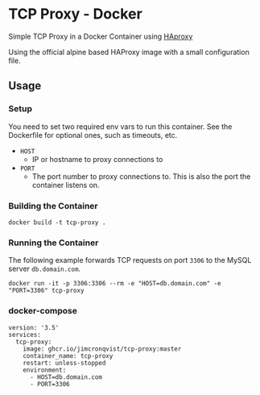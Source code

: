 # TCP Proxy - Docker
Simple TCP Proxy in a Docker Container using [HAproxy](http://www.haproxy.org/)

Using the official alpine based HAProxy image with a small configuration file.

## Usage

### Setup

You need to set two required env vars to run this container. See the Dockerfile for optional ones, such as timeouts, etc.

- `HOST`
  - IP or hostname to proxy connections to
- `PORT`
  - The port number to proxy connections to. This is also the port the container listens on.

### Building the Container

```
docker build -t tcp-proxy .
```

### Running the Container

The following example forwards TCP requests on port `3306` to the MySQL server `db.domain.com`.

```
docker run -it -p 3306:3306 --rm -e "HOST=db.domain.com" -e "PORT=3306" tcp-proxy
```

### docker-compose

```
version: '3.5'
services:
  tcp-proxy:
    image: ghcr.io/jimcronqvist/tcp-proxy:master
    container_name: tcp-proxy
    restart: unless-stopped
    environment:
      - HOST=db.domain.com
      - PORT=3306
```

